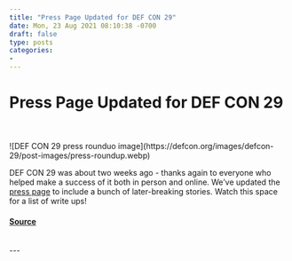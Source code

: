 ```yaml
---
title: "Press Page Updated for DEF CON 29"
date: Mon, 23 Aug 2021 08:10:38 -0700
draft: false
type: posts
categories: 
- 
---
```

# Press Page Updated for DEF CON 29

<br/>

<br/>
![DEF CON 29 press rounduo image](https://defcon.org/images/defcon-29/post-images/press-roundup.webp)  

DEF CON 29 was about two weeks ago - thanks again to everyone who helped make a success of it both in person and online. We’ve updated the [press page](https://defcon.org/html/links/dc_press/dc_press.html#defcon29) to include a bunch of later-breaking stories. Watch this space for a list of write ups!

#### [Source](https://defcon.org/html/links/dc_press/dc_press.html#defcon29)

<br/>
---
